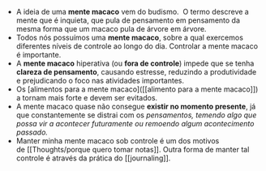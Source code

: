 - A ideia de uma **mente macaco** vem do budismo.  O termo descreve a mente que é inquieta, que pula de pensamento em pensamento da mesma forma que um macaco pula de árvore em árvore.
- Todos nós possuímos uma **mente macaco**, sobre a qual exercemos diferentes níveis de controle ao longo do dia. Controlar a mente macaco é importante.
- A **mente macaco** hiperativa (ou **fora de controle**) impede que se tenha **clareza de pensamento**, causando estresse, reduzindo a produtividade e prejudicando o foco nas atividades importantes.
- Os [alimentos para a mente macaco]([[alimento para a mente macaco]]) a tornam mais forte e devem ser evitados.
- A mente macaco quase não consegue **existir no momento presente**, já que constantemente se distrai com os _pensamentos, temendo algo que possa vir a acontecer futuramente ou remoendo algum acontecimento passado._
- Manter minha mente macaco sob controle é um dos motivos de [[Thoughts/porque quero tomar notas]]. Outra forma de manter tal controle é através da prática do [[journaling]].